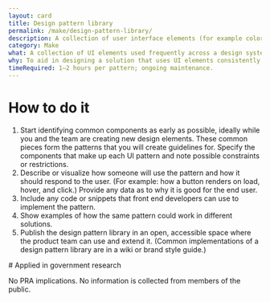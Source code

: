 ```yaml
---
layout: card
title: Design pattern library
permalink: /make/design-pattern-library/
description: A collection of user interface elements (for example colors, icons, and buttons) used frequently across a website or service, consisting of the base patterns and helpful information about how to use them.
category: Make
what: A collection of UI elements used frequently across a design system, consisting of the base patterns and helpful information about how to use them.
why: To aid in designing a solution that uses UI elements consistently. Maintaining a set of approved, reusable patterns makes it easier to produce new features or make updates to the current solution.
timeRequired: 1–2 hours per pattern; ongoing maintenance.
---
```


# How to do it

1. Start identifying common components as early as possible, ideally while you and the team are creating new design elements. These common pieces form the patterns that you will create guidelines for. Specify the components that make up each UI pattern and note possible constraints or restrictions.
1. Describe or visualize how someone will use the pattern and how it should respond to the user. (For example: how a button renders on load, hover, and click.) Provide any data as to why it is good for the end user.
1. Include any code or snippets that front end developers can use to implement the pattern.
1. Show examples of how the same pattern could work in different solutions.
1. Publish the design pattern library in an open, accessible space where the product team can use and extend it. (Common implementations of a design pattern library are in a wiki or brand style guide.)  

<section class="method--section method--section--government-considerations" markdown="1" > # Applied in government research

No PRA implications. No information is collected from members of the public.
</section>
